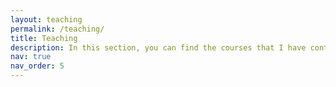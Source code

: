 ```yaml
---
layout: teaching
permalink: /teaching/
title: Teaching
description: In this section, you can find the courses that I have contributed to their teaching as a TA. 
nav: true
nav_order: 5
---
```


<!-- For now, this page is assumed to be a static description of your courses. You can convert it to a collection similar to `_projects/` so that you can have a dedicated page for each course.

Organize your courses by years, topics, or universities, however you like! -->

